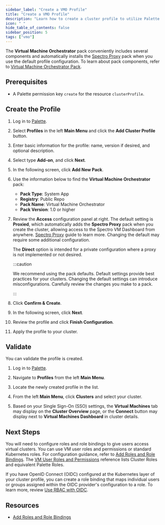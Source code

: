 ```yaml
---
sidebar_label: "Create a VMO Profile"
title: "Create a VMO Profile"
description: "Learn how to create a cluster profile to utilize Palette Virtual Machine Orchestrator capabilities."
icon: " "
hide_table_of_contents: false
sidebar_position: 5
tags: ["vmo"]
---
```



The **Virtual Machine Orchestrator** pack conveniently includes several components and automatically installs the [Spectro Proxy](../../integrations/frp.md) pack when you use the default profile configuration. To learn about pack components, refer to [Virtual Machine Orchestrator Pack](../vm-packs-profiles/vm-packs-profiles.md).


## Prerequisites

- A Palette permission key `create` for the resource `clusterProfile`.


## Create the Profile

1. Log in to [Palette](https://console.spectrocloud.com).


2. Select **Profiles** in the left **Main Menu** and click the **Add Cluster Profile** button.


3. Enter basic information for the profile: name, version if desired, and optional description.


4. Select type **Add-on**, and click **Next**.


5. In the following screen, click **Add New Pack**. 


6. Use the information below to find the **Virtual Machine Orchestrator** pack:
    - **Pack Type**: System App
    - **Registry**: Public Repo
    - **Pack Name**: Virtual Machine Orchestrator
    - **Pack Version**: 1.0 or higher


7. Review the **Access** configuration panel at right. The default setting is **Proxied**, which automatically adds the **Spectro Proxy** pack when you create the cluster, allowing access to the Spectro VM Dashboard from anywhere. [Spectro Proxy](../../integrations/frp.md) guide to learn more. Changing the default may require some additional configuration. 

    The **Direct** option is intended for a private configuration where a proxy is not implemented or not desired.

    :::caution

    We recommend using the pack defaults. Default settings provide best practices for your clusters. Changing the default settings can introduce misconfigurations. Carefully review the changes you make to a pack. 

    ::: 

8. Click **Confirm & Create**. 


9. In the following screen, click **Next**. 


10. Review the profile and click **Finish Configuration**.


11. Apply the profile to your cluster.


## Validate

You can validate the profile is created. 

1.  Log in to [Palette](https://console.spectrocloud.com).


2. Navigate to **Profiles** from the left **Main Menu**. 


3. Locate the newly created profile in the list.


4. From the left **Main Menu**, click **Clusters** and select your cluster.


5. Based on your Single Sign-On (SSO) settings, the **Virtual Machines** tab may display on the **Cluster Overview** page, or the **Connect** button may display next to **Virtual Machines Dashboard** in cluster details.


## Next Steps

You will need to configure roles and role bindings to give users access virtual clusters. You can use VM user roles and permissions or standard Kubernetes roles. For configuration guidance, refer to [Add Roles and Role Bindings](add-roles-and-role-bindings.md). The [VM User Roles and Permissions](../vm-roles-permissions.md) reference lists Cluster Roles and equivalent Palette Roles.

If you have OpenID Connect (OIDC) configured at the Kubernetes layer of your cluster profile, you can create a role binding that maps individual users or groups assigned within the OIDC provider's configuration to a role. To learn more, review [Use RBAC with OIDC](../../integrations/kubernetes.md#use-rbac-with-oidc).


## Resources

- [Add Roles and Role Bindings](add-roles-and-role-bindings.md)
